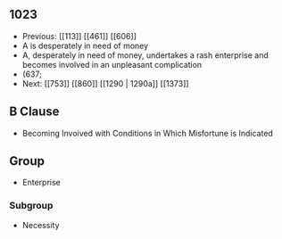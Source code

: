 ## 1023
- Previous: [[113]] [[461]] [[606]] 
- A is desperately in need of money
- A, desperately in need of money, undertakes a rash enterprise and becomes involved in an unpleasant complication
- (637;
- Next: [[753]] [[860]] [[1290 | 1290a]] [[1373]] 

## B Clause
- Becoming Invoived with Conditions in Which Misfortune is Indicated

## Group
- Enterprise

### Subgroup
- Necessity

